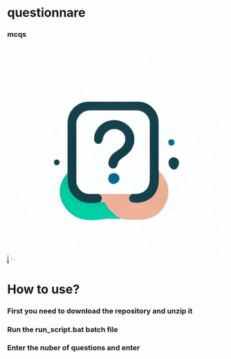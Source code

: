 # questionnare
### mcqs
![quiestionnare](logo.jpg)
# How to use?
### First you need to download the repository and unzip it
### Run the run_script.bat batch file
### Enter the nuber of questions and enter
